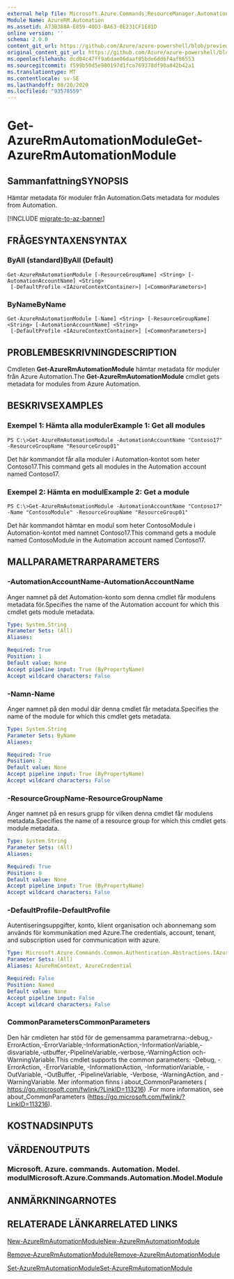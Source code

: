 ```yaml
---
external help file: Microsoft.Azure.Commands.ResourceManager.Automation.dll-Help.xml
Module Name: AzureRM.Automation
ms.assetid: A73B388A-E859-40D3-BA63-0E231CF1E81D
online version: ''
schema: 2.0.0
content_git_url: https://github.com/Azure/azure-powershell/blob/preview/src/ResourceManager/Automation/Commands.Automation/help/Get-AzureRmAutomationModule.md
original_content_git_url: https://github.com/Azure/azure-powershell/blob/preview/src/ResourceManager/Automation/Commands.Automation/help/Get-AzureRmAutomationModule.md
ms.openlocfilehash: dcd84c47ff9a6dae06daaf05bde6dd6f4af86553
ms.sourcegitcommit: f599b50d5e980197d1fca769378df90a842b42a1
ms.translationtype: MT
ms.contentlocale: sv-SE
ms.lasthandoff: 08/20/2020
ms.locfileid: "93578559"
---
```

# <span data-ttu-id="bc3b7-101">Get-AzureRmAutomationModule</span><span class="sxs-lookup"><span data-stu-id="bc3b7-101">Get-AzureRmAutomationModule</span></span>

## <span data-ttu-id="bc3b7-102">Sammanfattning</span><span class="sxs-lookup"><span data-stu-id="bc3b7-102">SYNOPSIS</span></span>
<span data-ttu-id="bc3b7-103">Hämtar metadata för moduler från Automation.</span><span class="sxs-lookup"><span data-stu-id="bc3b7-103">Gets metadata for modules from Automation.</span></span>

[!INCLUDE [migrate-to-az-banner](../../includes/migrate-to-az-banner.md)]

## <span data-ttu-id="bc3b7-104">FRÅGESYNTAXEN</span><span class="sxs-lookup"><span data-stu-id="bc3b7-104">SYNTAX</span></span>

### <span data-ttu-id="bc3b7-105">ByAll (standard)</span><span class="sxs-lookup"><span data-stu-id="bc3b7-105">ByAll (Default)</span></span>
```
Get-AzureRmAutomationModule [-ResourceGroupName] <String> [-AutomationAccountName] <String>
 [-DefaultProfile <IAzureContextContainer>] [<CommonParameters>]
```

### <span data-ttu-id="bc3b7-106">ByName</span><span class="sxs-lookup"><span data-stu-id="bc3b7-106">ByName</span></span>
```
Get-AzureRmAutomationModule [-Name] <String> [-ResourceGroupName] <String> [-AutomationAccountName] <String>
 [-DefaultProfile <IAzureContextContainer>] [<CommonParameters>]
```

## <span data-ttu-id="bc3b7-107">PROBLEMBESKRIVNING</span><span class="sxs-lookup"><span data-stu-id="bc3b7-107">DESCRIPTION</span></span>
<span data-ttu-id="bc3b7-108">Cmdleten **Get-AzureRmAutomationModule** hämtar metadata för moduler från Azure Automation.</span><span class="sxs-lookup"><span data-stu-id="bc3b7-108">The **Get-AzureRmAutomationModule** cmdlet gets metadata for modules from Azure Automation.</span></span>

## <span data-ttu-id="bc3b7-109">BESKRIVS</span><span class="sxs-lookup"><span data-stu-id="bc3b7-109">EXAMPLES</span></span>

### <span data-ttu-id="bc3b7-110">Exempel 1: Hämta alla moduler</span><span class="sxs-lookup"><span data-stu-id="bc3b7-110">Example 1: Get all modules</span></span>
```
PS C:\>Get-AzureRmAutomationModule -AutomationAccountName "Contoso17" -ResourceGroupName "ResourceGroup01"
```

<span data-ttu-id="bc3b7-111">Det här kommandot får alla moduler i Automation-kontot som heter Contoso17.</span><span class="sxs-lookup"><span data-stu-id="bc3b7-111">This command gets all modules in the Automation account named Contoso17.</span></span>

### <span data-ttu-id="bc3b7-112">Exempel 2: Hämta en modul</span><span class="sxs-lookup"><span data-stu-id="bc3b7-112">Example 2: Get a module</span></span>
```
PS C:\>Get-AzureRmAutomationModule -AutomationAccountName "Contoso17" -Name "ContosoModule" -ResourceGroupName "ResourceGroup01"
```

<span data-ttu-id="bc3b7-113">Det här kommandot hämtar en modul som heter ContosoModule i Automation-kontot med namnet Contoso17.</span><span class="sxs-lookup"><span data-stu-id="bc3b7-113">This command gets a module named ContosoModule in the Automation account named Contoso17.</span></span>

## <span data-ttu-id="bc3b7-114">MALLPARAMETRAR</span><span class="sxs-lookup"><span data-stu-id="bc3b7-114">PARAMETERS</span></span>

### <span data-ttu-id="bc3b7-115">-AutomationAccountName</span><span class="sxs-lookup"><span data-stu-id="bc3b7-115">-AutomationAccountName</span></span>
<span data-ttu-id="bc3b7-116">Anger namnet på det Automation-konto som denna cmdlet får modulens metadata för.</span><span class="sxs-lookup"><span data-stu-id="bc3b7-116">Specifies the name of the Automation account for which this cmdlet gets module metadata.</span></span>

```yaml
Type: System.String
Parameter Sets: (All)
Aliases: 

Required: True
Position: 1
Default value: None
Accept pipeline input: True (ByPropertyName)
Accept wildcard characters: False
```

### <span data-ttu-id="bc3b7-117">-Namn</span><span class="sxs-lookup"><span data-stu-id="bc3b7-117">-Name</span></span>
<span data-ttu-id="bc3b7-118">Anger namnet på den modul där denna cmdlet får metadata.</span><span class="sxs-lookup"><span data-stu-id="bc3b7-118">Specifies the name of the module for which this cmdlet gets metadata.</span></span>

```yaml
Type: System.String
Parameter Sets: ByName
Aliases: 

Required: True
Position: 2
Default value: None
Accept pipeline input: True (ByPropertyName)
Accept wildcard characters: False
```

### <span data-ttu-id="bc3b7-119">-ResourceGroupName</span><span class="sxs-lookup"><span data-stu-id="bc3b7-119">-ResourceGroupName</span></span>
<span data-ttu-id="bc3b7-120">Anger namnet på en resurs grupp för vilken denna cmdlet får modulens metadata.</span><span class="sxs-lookup"><span data-stu-id="bc3b7-120">Specifies the name of a resource group for which this cmdlet gets module metadata.</span></span>

```yaml
Type: System.String
Parameter Sets: (All)
Aliases: 

Required: True
Position: 0
Default value: None
Accept pipeline input: True (ByPropertyName)
Accept wildcard characters: False
```

### <span data-ttu-id="bc3b7-121">-DefaultProfile</span><span class="sxs-lookup"><span data-stu-id="bc3b7-121">-DefaultProfile</span></span>
<span data-ttu-id="bc3b7-122">Autentiseringsuppgifter, konto, klient organisation och abonnemang som används för kommunikation med Azure.</span><span class="sxs-lookup"><span data-stu-id="bc3b7-122">The credentials, account, tenant, and subscription used for communication with azure.</span></span>

```yaml
Type: Microsoft.Azure.Commands.Common.Authentication.Abstractions.IAzureContextContainer
Parameter Sets: (All)
Aliases: AzureRmContext, AzureCredential

Required: False
Position: Named
Default value: None
Accept pipeline input: False
Accept wildcard characters: False
```

### <span data-ttu-id="bc3b7-123">CommonParameters</span><span class="sxs-lookup"><span data-stu-id="bc3b7-123">CommonParameters</span></span>
<span data-ttu-id="bc3b7-124">Den här cmdleten har stöd för de gemensamma parametrarna:-debug,-ErrorAction,-ErrorVariable,-InformationAction,-InformationVariable,-disvariable,-utbuffer,-PipelineVariable,-verbose,-WarningAction och-WarningVariable.</span><span class="sxs-lookup"><span data-stu-id="bc3b7-124">This cmdlet supports the common parameters: -Debug, -ErrorAction, -ErrorVariable, -InformationAction, -InformationVariable, -OutVariable, -OutBuffer, -PipelineVariable, -Verbose, -WarningAction, and -WarningVariable.</span></span> <span data-ttu-id="bc3b7-125">Mer information finns i about_CommonParameters ( https://go.microsoft.com/fwlink/?LinkID=113216) .</span><span class="sxs-lookup"><span data-stu-id="bc3b7-125">For more information, see about_CommonParameters (https://go.microsoft.com/fwlink/?LinkID=113216).</span></span>

## <span data-ttu-id="bc3b7-126">KOSTNADS</span><span class="sxs-lookup"><span data-stu-id="bc3b7-126">INPUTS</span></span>

## <span data-ttu-id="bc3b7-127">VÄRDEN</span><span class="sxs-lookup"><span data-stu-id="bc3b7-127">OUTPUTS</span></span>

### <span data-ttu-id="bc3b7-128">Microsoft. Azure. commands. Automation. Model. modul</span><span class="sxs-lookup"><span data-stu-id="bc3b7-128">Microsoft.Azure.Commands.Automation.Model.Module</span></span>

## <span data-ttu-id="bc3b7-129">ANMÄRKNINGAR</span><span class="sxs-lookup"><span data-stu-id="bc3b7-129">NOTES</span></span>

## <span data-ttu-id="bc3b7-130">RELATERADE LÄNKAR</span><span class="sxs-lookup"><span data-stu-id="bc3b7-130">RELATED LINKS</span></span>

[<span data-ttu-id="bc3b7-131">New-AzureRmAutomationModule</span><span class="sxs-lookup"><span data-stu-id="bc3b7-131">New-AzureRmAutomationModule</span></span>](./New-AzureRmAutomationModule.md)

[<span data-ttu-id="bc3b7-132">Remove-AzureRmAutomationModule</span><span class="sxs-lookup"><span data-stu-id="bc3b7-132">Remove-AzureRmAutomationModule</span></span>](./Remove-AzureRmAutomationModule.md)

[<span data-ttu-id="bc3b7-133">Set-AzureRmAutomationModule</span><span class="sxs-lookup"><span data-stu-id="bc3b7-133">Set-AzureRmAutomationModule</span></span>](./Set-AzureRmAutomationModule.md)


